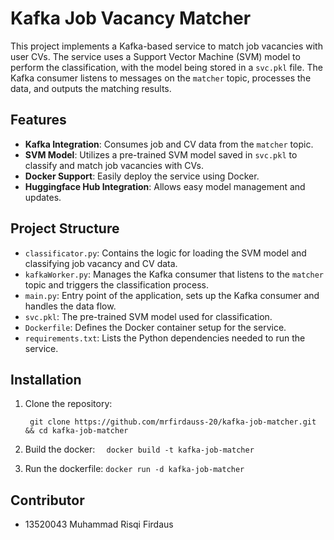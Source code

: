 # Kafka Job Vacancy Matcher

This project implements a Kafka-based service to match job vacancies with user CVs. The service uses a Support Vector Machine (SVM) model to perform the classification, with the model being stored in a `svc.pkl` file. The Kafka consumer listens to messages on the `matcher` topic, processes the data, and outputs the matching results.

## Features

- **Kafka Integration**: Consumes job and CV data from the `matcher` topic.
- **SVM Model**: Utilizes a pre-trained SVM model saved in `svc.pkl` to classify and match job vacancies with CVs.
- **Docker Support**: Easily deploy the service using Docker.
- **Huggingface Hub Integration**: Allows easy model management and updates.

## Project Structure

- `classificator.py`: Contains the logic for loading the SVM model and classifying job vacancy and CV data.
- `kafkaWorker.py`: Manages the Kafka consumer that listens to the `matcher` topic and triggers the classification process.
- `main.py`: Entry point of the application, sets up the Kafka consumer and handles the data flow.
- `svc.pkl`: The pre-trained SVM model used for classification.
- `Dockerfile`: Defines the Docker container setup for the service.
- `requirements.txt`: Lists the Python dependencies needed to run the service.

## Installation

1. Clone the repository:

   ``` git clone https://github.com/mrfirdauss-20/kafka-job-matcher.git && cd kafka-job-matcher```

2. Build the docker:
   ```  docker build -t kafka-job-matcher```
4. Run the dockerfile:
   ``` docker run -d kafka-job-matcher ```

## Contributor
- 13520043 Muhammad Risqi Firdaus
